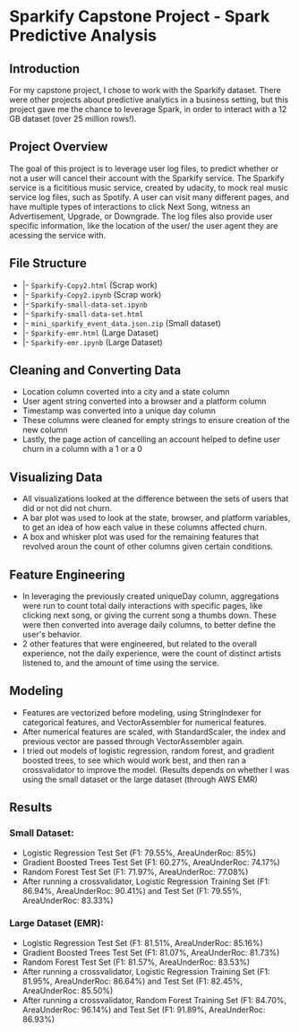 # Sparkify Capstone Project - Spark Predictive Analysis

## Introduction

For my capstone project, I chose to work with the Sparkify dataset. There were other projects about predictive analytics in a business setting, but this project gave me the chance to leverage Spark, in order to interact with a 12 GB dataset (over 25 million rows!).

## Project Overview

The goal of this project is to leverage user log files, to predict whether or not a user will cancel their account with the Sparkify service. The Sparkify service is a ficititious music service, created by udacity, to mock real music service log files, such as Spotify. A user can visit many different pages, and have multiple types of interactions to click Next Song, witness an Advertisement, Upgrade, or Downgrade. The log files also provide user specific information, like the location of the user/ the user agent they are acessing the service with.

## File Structure

* |- `Sparkify-Copy2.html` (Scrap work)
* |- `Sparkify-Copy2.ipynb` (Scrap work)
* |- `Sparkify-small-data-set.ipynb`
* |- `Sparkify-small-data-set.html`
* |- `mini_sparkify_event_data.json.zip` (Small dataset)
* |- `Sparkify-emr.html` (Large Dataset)
* |- `Sparkify-emr.ipynb` (Large Dataset)

## Cleaning and Converting Data

* Location column coverted into a city and a state column
* User agent string converted into a browser and a platform column
* Timestamp was converted into a unique day column
* These columns were cleaned for empty strings to ensure creation of the new column
* Lastly, the page action of cancelling an account helped to define user churn in a column with a 1 or a 0

## Visualizing Data

* All visualizations looked at the difference between the sets of users that did or not did not churn.
* A bar plot was used to look at the state, browser, and platform variables, to get an idea of how each value in these columns affected churn.
* A box and whisker plot was used for the remaining features that revolved aroun the count of other columns given certain conditions.

## Feature Engineering

* In leveraging the previously created uniqueDay column, aggregations were run to count total daily interactions with specific pages, like clicking next song, or giving the current song a thumbs down. These were then converted into average daily columns, to better define the user's behavior.
* 2 other features that were engineered, but related to the overall experience, not the daily experience, were the count of distinct artists listened to, and the amount of time using the service.

## Modeling

* Features are vectorized before modeling, using StringIndexer for categorical features, and VectorAssembler for numerical features.
* After numerical features are scaled, with StandardScaler, the index and previous vector are passed through VectorAssembler again.
* I tried out models of logistic regression, random forest, and gradient boosted trees, to see which would work best, and then ran a crossvalidator to improve the model. (Results depends on whether I was using the small dataset or the large dataset (through AWS EMR)

## Results

### **Small Dataset**: 
 
* Logistic Regression Test Set (F1: 79.55%, AreaUnderRoc: 85%)
* Gradient Boosted Trees Test Set (F1: 60.27%, AreaUnderRoc: 74.17%)
* Random Forest Test Set (F1: 71.97%, AreaUnderRoc: 77.08%)
* After running a crossvalidator, Logistic Regression Training Set (F1: 86.94%, AreaUnderRoc: 90.41%) and Test Set (F1: 79.55%, AreaUnderRoc: 83.33%)

### **Large Dataset (EMR)**: 
 
* Logistic Regression Test Set (F1: 81.51%, AreaUnderRoc: 85.16%)
* Gradient Boosted Trees Test Set (F1: 81.07%, AreaUnderRoc: 81.73%)
* Random Forest Test Set (F1: 81.57%, AreaUnderRoc: 83.53%)
* After running a crossvalidator, Logistic Regression Training Set (F1: 81.95%, AreaUnderRoc: 86.64%) and Test Set (F1: 82.45%, AreaUnderRoc: 85.50%)
* After running a crossvalidator, Random Forest Training Set (F1: 84.70%, AreaUnderRoc: 96.14%) and Test Set (F1: 91.89%, AreaUnderRoc: 86.93%)